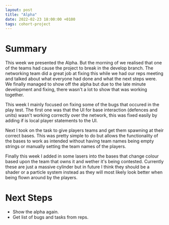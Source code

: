 ```yaml
---
layout: post
title: "Alpha"
date: 2022-02-23 18:00:00 +0100
tags: cohort-project
---
```


# Summary
This week we presented the Alpha. But the morning of we realised that one of the teams had cause the project to break in the develop branch. The networking team did a great job at fixing this while we had our reps meeting and talked about what everyone had done and what the next steps were. We finally managed to show off the alpha but due to the late minute development and fixing, there wasn't a lot to show that was working together. 

This week I mainly focused on fixing some of the bugs that occured in the play test. The first one was that the UI for base interaction (defences and units) wasn't working correctly over the network, this was fixed easily by adding if is local player statements to the UI. 

Next I took on the task to give players teams and get them spawning at their correct bases. This was pretty simple to do but allows the functionality of the bases to work as intended without having team names being empty strings or manually setting the team names of the players. 

Finally this week I added in some lasers into the bases that change colour based upon the team that owns it and wether it's being contested. Currently these are just a massive cylinder but in future I think they should be a shader or a particle system instead as they will most likely look better when being flown around by the players.

# Next Steps
- Show the alpha again.
- Get list of bugs and tasks from reps.